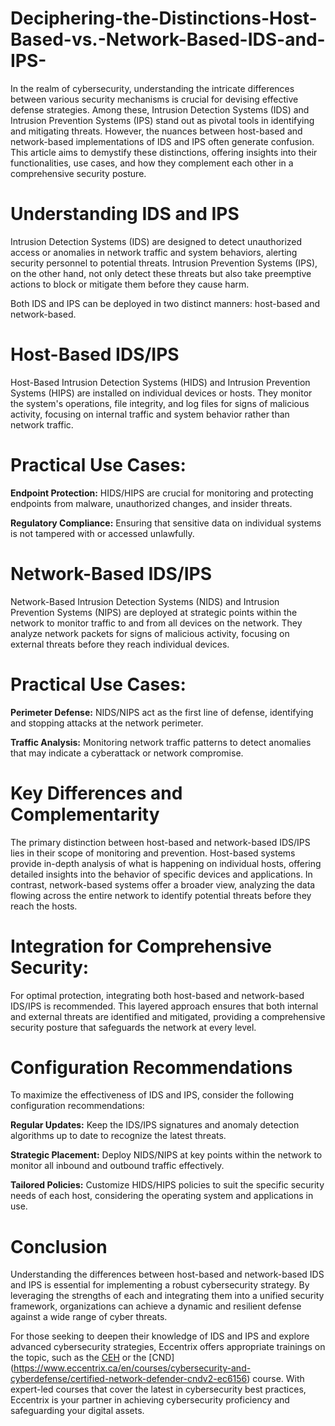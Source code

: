 # Deciphering-the-Distinctions-Host-Based-vs.-Network-Based-IDS-and-IPS-
In the realm of cybersecurity, understanding the intricate differences between various security mechanisms is crucial for devising effective defense strategies. Among these, Intrusion Detection Systems (IDS) and Intrusion Prevention Systems (IPS) stand out as pivotal tools in identifying and mitigating threats. However, the nuances between host-based and network-based implementations of IDS and IPS often generate confusion. This article aims to demystify these distinctions, offering insights into their functionalities, use cases, and how they complement each other in a comprehensive security posture. 

# Understanding IDS and IPS 

Intrusion Detection Systems (IDS) are designed to detect unauthorized access or anomalies in network traffic and system behaviors, alerting security personnel to potential threats. Intrusion Prevention Systems (IPS), on the other hand, not only detect these threats but also take preemptive actions to block or mitigate them before they cause harm. 

Both IDS and IPS can be deployed in two distinct manners: host-based and network-based. 

# Host-Based IDS/IPS 

Host-Based Intrusion Detection Systems (HIDS) and Intrusion Prevention Systems (HIPS) are installed on individual devices or hosts. They monitor the system's operations, file integrity, and log files for signs of malicious activity, focusing on internal traffic and system behavior rather than network traffic. 

# Practical Use Cases: 

**Endpoint Protection:** HIDS/HIPS are crucial for monitoring and protecting endpoints from malware, unauthorized changes, and insider threats. 

**Regulatory Compliance:** Ensuring that sensitive data on individual systems is not tampered with or accessed unlawfully. 

# Network-Based IDS/IPS 

Network-Based Intrusion Detection Systems (NIDS) and Intrusion Prevention Systems (NIPS) are deployed at strategic points within the network to monitor traffic to and from all devices on the network. They analyze network packets for signs of malicious activity, focusing on external threats before they reach individual devices. 

# Practical Use Cases: 

**Perimeter Defense:** NIDS/NIPS act as the first line of defense, identifying and stopping attacks at the network perimeter. 

**Traffic Analysis:** Monitoring network traffic patterns to detect anomalies that may indicate a cyberattack or network compromise. 

# Key Differences and Complementarity 

The primary distinction between host-based and network-based IDS/IPS lies in their scope of monitoring and prevention. Host-based systems provide in-depth analysis of what is happening on individual hosts, offering detailed insights into the behavior of specific devices and applications. In contrast, network-based systems offer a broader view, analyzing the data flowing across the entire network to identify potential threats before they reach the hosts. 

# Integration for Comprehensive Security: 

For optimal protection, integrating both host-based and network-based IDS/IPS is recommended. This layered approach ensures that both internal and external threats are identified and mitigated, providing a comprehensive security posture that safeguards the network at every level. 

# Configuration Recommendations 

To maximize the effectiveness of IDS and IPS, consider the following configuration recommendations: 

**Regular Updates:** Keep the IDS/IPS signatures and anomaly detection algorithms up to date to recognize the latest threats. 

**Strategic Placement:** Deploy NIDS/NIPS at key points within the network to monitor all inbound and outbound traffic effectively. 

**Tailored Policies:** Customize HIDS/HIPS policies to suit the specific security needs of each host, considering the operating system and applications in use. 

# Conclusion 

Understanding the differences between host-based and network-based IDS and IPS is essential for implementing a robust cybersecurity strategy. By leveraging the strengths of each and integrating them into a unified security framework, organizations can achieve a dynamic and resilient defense against a wide range of cyber threats. 

For those seeking to deepen their knowledge of IDS and IPS and explore advanced cybersecurity strategies, Eccentrix offers appropriate trainings on the topic, such as the [CEH](https://www.eccentrix.ca/en/courses/cybersecurity-and-cyberdefense/certified-ethical-hacker-cehv12-ec6154) or the [CND] (https://www.eccentrix.ca/en/courses/cybersecurity-and-cyberdefense/certified-network-defender-cndv2-ec6156) course. With expert-led courses that cover the latest in cybersecurity best practices, Eccentrix is your partner in achieving cybersecurity proficiency and safeguarding your digital assets. 
